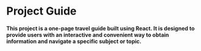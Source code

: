 # Project Guide

#### This project is a one-page travel guide built using React. It is designed to provide users with an interactive and convenient way to obtain information and navigate a specific subject or topic.
